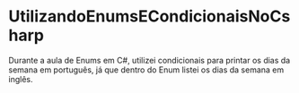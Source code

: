 # UtilizandoEnumsECondicionaisNoCsharp
Durante a aula de Enums em C#, utilizei condicionais para printar os dias da semana em português, já que dentro do Enum listei os dias da semana em inglês.
